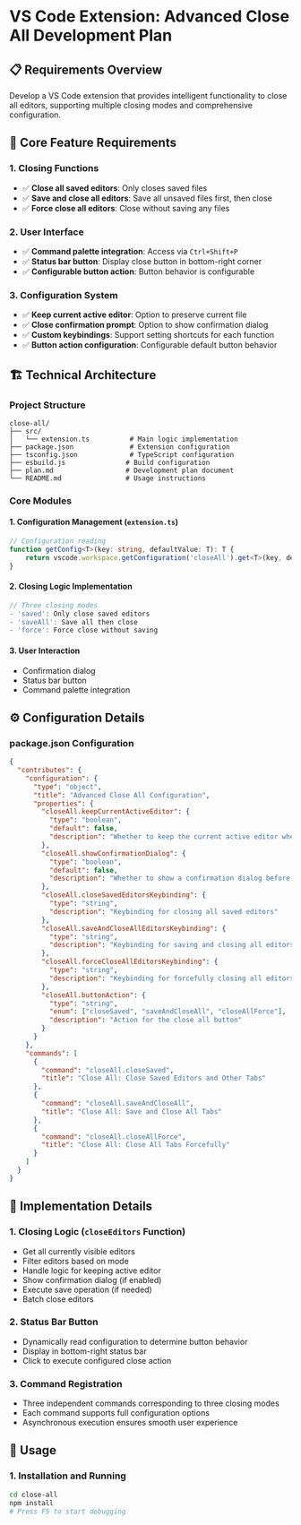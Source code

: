 # VS Code Extension: Advanced Close All Development Plan

## 📋 Requirements Overview
Develop a VS Code extension that provides intelligent functionality to close all editors, supporting multiple closing modes and comprehensive configuration.

## 🎯 Core Feature Requirements

### 1. Closing Functions
- ✅ **Close all saved editors**: Only closes saved files
- ✅ **Save and close all editors**: Save all unsaved files first, then close
- ✅ **Force close all editors**: Close without saving any files

### 2. User Interface
- ✅ **Command palette integration**: Access via `Ctrl+Shift+P`
- ✅ **Status bar button**: Display close button in bottom-right corner
- ✅ **Configurable button action**: Button behavior is configurable

### 3. Configuration System
- ✅ **Keep current active editor**: Option to preserve current file
- ✅ **Close confirmation prompt**: Option to show confirmation dialog
- ✅ **Custom keybindings**: Support setting shortcuts for each function
- ✅ **Button action configuration**: Configurable default button behavior

## 🏗️ Technical Architecture

### Project Structure
```
close-all/
├── src/
│   └── extension.ts          # Main logic implementation
├── package.json              # Extension configuration
├── tsconfig.json             # TypeScript configuration
├── esbuild.js               # Build configuration
├── plan.md                  # Development plan document
└── README.md                # Usage instructions
```

### Core Modules

#### 1. Configuration Management (`extension.ts`)
```typescript
// Configuration reading
function getConfig<T>(key: string, defaultValue: T): T {
    return vscode.workspace.getConfiguration('closeAll').get<T>(key, defaultValue);
}
```

#### 2. Closing Logic Implementation
```typescript
// Three closing modes
- 'saved': Only close saved editors
- 'saveAll': Save all then close
- 'force': Force close without saving
```

#### 3. User Interaction
- Confirmation dialog
- Status bar button
- Command palette integration

## ⚙️ Configuration Details

### package.json Configuration
```json
{
  "contributes": {
    "configuration": {
      "type": "object",
      "title": "Advanced Close All Configuration",
      "properties": {
        "closeAll.keepCurrentActiveEditor": {
          "type": "boolean",
          "default": false,
          "description": "Whether to keep the current active editor when closing all editors"
        },
        "closeAll.showConfirmationDialog": {
          "type": "boolean",
          "default": false,
          "description": "Whether to show a confirmation dialog before closing all editors"
        },
        "closeAll.closeSavedEditorsKeybinding": {
          "type": "string",
          "description": "Keybinding for closing all saved editors"
        },
        "closeAll.saveAndCloseAllEditorsKeybinding": {
          "type": "string",
          "description": "Keybinding for saving and closing all editors"
        },
        "closeAll.forceCloseAllEditorsKeybinding": {
          "type": "string",
          "description": "Keybinding for forcefully closing all editors"
        },
        "closeAll.buttonAction": {
          "type": "string",
          "enum": ["closeSaved", "saveAndCloseAll", "closeAllForce"],
          "description": "Action for the close all button"
        }
      }
    },
    "commands": [
      {
        "command": "closeAll.closeSaved",
        "title": "Close All: Close Saved Editors and Other Tabs"
      },
      {
        "command": "closeAll.saveAndCloseAll",
        "title": "Close All: Save and Close All Tabs"
      },
      {
        "command": "closeAll.closeAllForce",
        "title": "Close All: Close All Tabs Forcefully"
      }
    ]
  }
}
```

## 🔧 Implementation Details

### 1. Closing Logic (`closeEditors` Function)
- Get all currently visible editors
- Filter editors based on mode
- Handle logic for keeping active editor
- Show confirmation dialog (if enabled)
- Execute save operation (if needed)
- Batch close editors

### 2. Status Bar Button
- Dynamically read configuration to determine button behavior
- Display in bottom-right status bar
- Click to execute configured close action

### 3. Command Registration
- Three independent commands corresponding to three closing modes
- Each command supports full configuration options
- Asynchronous execution ensures smooth user experience

## 🚀 Usage

### 1. Installation and Running
```bash
cd close-all
npm install
# Press F5 to start debugging
```
